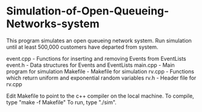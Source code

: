 Simulation-of-Open-Queueing-Networks-system
===========================================

This program simulates an open queueing network system.  Run simulation until at least 500,000 customers have departed from system.


event.cpp - Functions for inserting and removing Events from EventLists 
event.h - Data structures for Events and EventLists
main.cpp - Main program for simulation
Makefile - Makefile for simulation
rv.cpp - Functions which return uniform and exponential random variables
rv.h - Header file for rv.cpp


Edit Makefile to point to the c++ compiler on the local machine.
To compile, type "make -f Makefile"
To run, type "./sim".
  
